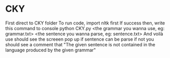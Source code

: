# CKY
First direct to CKY folder
To run code, import nltk first
If success then, write this command to console
python CKY.py <the grammar you wanna use, eg: grammar.txt>
<the sentence you wanna parse, eg: sentence.txt>
And voilà use should see the screeen pop up if sentence can be parse 
if not you should see a comment that 
"The given sentence is not contained in the language produced by the given grammar"
